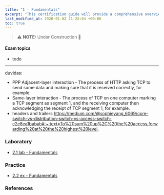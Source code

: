 ```yaml
---
title: "1 - Fundamentals"
excerpt: "This certification guide will provide a comprehensive overview for Implementing and Administering Cisco Networking Technologies, covering the 200-301 exam topics."
last_modified_at: 2020-01-02 21:28:04 +00:00
toc: true
---
```


> :warning: **NOTE:**  Under Construction :construction:

#### Exam topics
* todo



--------------------------------------------------------------------------------

duvidas:
* PPP
Adjacent-layer interaction - The process of HTTP asking TCP to send some data and making sure that it is received correctly, for example.
* Same-layer interaction - The process of TCP on one computer marking a TCP segment as segment 1, and the receiving computer then acknowledging the receipt of TCP segment 1, for example.
* headers and trailers
https://medium.com/@sophieyang_6069/core-switch-vs-distribution-switch-vs-access-switch-c2e8ea1babab#:~:text=To%20sum%20up%2C%20the%20access,forwarding%20at%20the%20highest%20level.

### Laboratory

* [2.1 lab - Fundamentals](/CCNA/01.01-fundamentals-lab/)

### Practice

* [2.2 ex - Fundamentals](/CCNA/01.02-fundamentals-ex/)

### References
[^1]:

